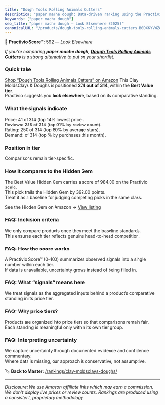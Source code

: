 ```yaml
---
title: "Dough Tools Rolling Animals Cutters"
description: "paper mache dough: Data-driven ranking using the Practivio Score™. Positioned by quality, value, demand, findability, momentum."
keywords: ["paper mache dough"]
seo_title: "paper mache dough — Look Elsewhere (2025)"
canonicalURL: "/products/dough-tools-rolling-animals-cutters-B0DXKYVWZ8/"
---
```


**🚫 Practivio Score™:** 592 — _Look Elsewhere_


*If you're comparing **paper mache dough**, **[Dough Tools Rolling Animals Cutters](https://www.amazon.com/dp/B0DXKYVWZ8?tag=practivio-20)** is a strong alternative to put on your shortlist.*
### Quick take
[Shop “Dough Tools Rolling Animals Cutters” on Amazon](https://www.amazon.com/dp/B0DXKYVWZ8?tag=practivio-20)
This Clay MoldsClays & Doughs is positioned **274 out of 314**, within the **Best Value tier**.  
Practivio suggests you **look elsewhere**, based on its comparative standing.

### What the signals indicate
Price: 41 of 314 (top 14% lowest price).  
Reviews: 285 of 314 (top 91% by review count).  
Rating: 250 of 314 (top 80% by average stars).  
Demand:  of 314 (top % by purchases this month).

### Position in tier
Comparisons remain tier-specific.

### How it compares to the Hidden Gem
The Best Value Hidden Gem carries a score of 984.00 on the Practivio scale.  
This pick trails the Hidden Gem by 392.00 points.  
Treat it as a baseline for judging competing picks in the same class.  

See the Hidden Gem on Amazon → [View listing](https://www.amazon.com/dp/B00JM5GW10?tag=practivio-20)

### FAQ: Inclusion criteria
We only compare products once they meet the baseline standards.  
This ensures each tier reflects genuine head-to-head competition.

### FAQ: How the score works
A Practivio Score™ (0–100) summarizes observed signals into a single number within each tier.  
If data is unavailable, uncertainty grows instead of being filled in.

### FAQ: What “signals” means here
We treat signals as the aggregated inputs behind a product’s comparative standing in its price tier.

### FAQ: Why price tiers?
Products are organized into price tiers so that comparisons remain fair.  
Each standing is meaningful only within its own tier group.

### FAQ: Interpreting uncertainty
We capture uncertainty through documented evidence and confidence commentary.  
Where data is missing, our approach is conservative, not assumptive.


🏷️ **Back to Master:** [/rankings/clay-moldsclays-doughs/](/rankings/clay-moldsclays-doughs/)

---
_Disclosure: We use Amazon affiliate links which may earn a commission. We don’t display live prices or review counts. Rankings are produced using a consistent, proprietary methodology._
